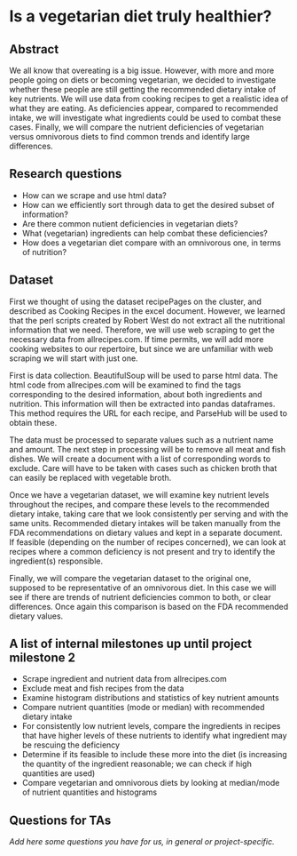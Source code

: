 ﻿
# Is a vegetarian diet truly healthier?

## Abstract

We all know that overeating is a big issue. However, with more and more people going on diets or becoming vegetarian, we decided to investigate whether these people are still getting the recommended dietary intake of key nutrients. We will use data from cooking recipes to get a realistic idea of what they are eating. As deficiencies appear, compared to recommended intake, we will investigate what ingredients could be used to combat these cases. Finally, we will compare the nutrient deficiencies of vegetarian versus omnivorous diets to find common trends and identify large differences.

## Research questions

* How can we scrape and use html data?
* How can we efficiently sort through data to get the desired subset of information?
* Are there common nutient deficiencies in vegetarian diets?
* What (vegetarian) ingredients can help combat these deficiencies?
* How does a vegetarian diet compare with an omnivorous one, in terms of nutrition?


## Dataset

First we thought of using the dataset recipePages on the cluster, and described as Cooking Recipes in the excel document. However, we learned that the perl scripts created by Robert West do not extract all the nutritional information that we need. Therefore, we will use web scraping to get the necessary data from allrecipes.com. If time permits, we will add more cooking websites to our repertoire, but since we are unfamiliar with web scraping we will start with just one.

First is data collection. BeautifulSoup will be used to parse html data. The html code from allrecipes.com will be examined to find the tags corresponding to the desired information, about both ingredients and nutrition. This information will then be extracted into pandas dataframes. This method requires the URL for each recipe, and ParseHub will be used to obtain these.

The data must be processed to separate values such as a nutrient name and amount. The next step in processing will be to remove all meat and fish dishes. We will create a document with a list of corresponding words to exclude. Care will have to be taken with cases such as chicken broth that can easily be replaced with vegetable broth.

Once we have a vegetarian dataset, we will examine key nutrient levels throughout the recipes, and compare these levels to the recommended dietary intake, taking care that we look consistently per serving and with the same units. Recommended dietary intakes will be taken manually from the FDA recommendations on dietary values and kept in a separate document. If feasible (depending on the number of recipes concerned), we can look at recipes where a common deficiency is not present and try to identify the ingredient(s) responsible.

Finally, we will compare the vegetarian dataset to the original one, supposed to be representative of an omnivorous diet. In this case we will see if there are trends of nutrient deficiencies common to both, or clear differences. Once again this comparison is based on the FDA recommended dietary values.

## A list of internal milestones up until project milestone 2


* Scrape ingredient and nutrient data from allrecipes.com
* Exclude meat and fish recipes from the data
* Examine histogram distributions and statistics of key nutrient amounts
* Compare nutrient quantities (mode or median) with recommended dietary intake
* For consistently low nutrient levels, compare the ingredients in recipes that have higher levels of these nutrients to identify what ingredient may be rescuing the deficiency
* Determine if its feasible to include these more into the diet (is increasing the quantity of the ingredient reasonable; we can check if high quantities are used)
* Compare vegetarian and omnivorous diets by looking at median/mode of nutrient quantities and histograms

## Questions for TAs

*Add here some questions you have for us, in general or project-specific.*

